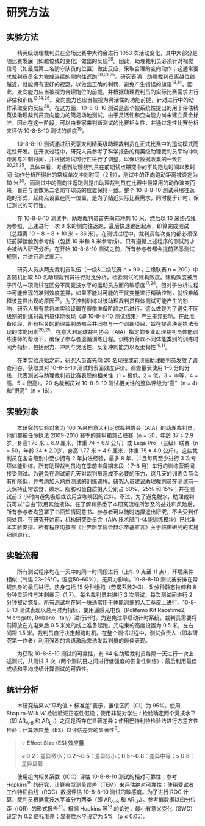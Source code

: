 # 研究方法

## 实验方法

<p style="text-indent: 2em;">精英级助理裁判员在全场比赛中大约会进行 1053 次活动变化，其中大部分是随比赛发展（如越位线的变化）做出的反应<sup>20</sup>。因此，助理裁判员必须针对视觉信号（如最后第二名防守队员的位置）做出反应，采取合理的变向动作；这通常要求裁判员尽全力完成连续的侧向往返跑<sup>20,21,25</sup>。研究表明，助理裁判员离越位线越近，就能拥有更好的视野，以做出正确的判罚，避免产生错误的旗语<sup>13,14</sup>。因此，变向能力应当被视为合理跑位的前提，并根据助理裁判员的实际比赛需求进行评估和训练<sup>13,14,26</sup>。变向能力也应当被视为灵活性的功能前提，针对进行中的动作采取变向反应<sup>26</sup>。在这方面，10-8-8-10 测试是首个被系统性提出的用于评估精英级助理裁判员变向能力的简易场地测试。由于灵活性和变向能力尚未建立黄金标准，因此在这一阶段，可以由专家来判断测试的比赛相关性，并通过定性比赛分析来评估 10-8-8-10 测试的信度<sup>19</sup>。</p>

<p style="text-indent: 2em;">10-8-8-10 测试通过研究意大利精英级助理裁判员在正式比赛中的运动模式而定性开发。在开发过程中，研究人员参考了科学报告的精英级助理裁判员平均冲刺距离与冲刺时间，并根据测试可行性进行了调整，以保证数据收集的一致性<sup>20,21,25</sup>。具体来看，考虑到助理裁判员在前期试点研究中的平均跑动时间以及时间-动作分析所得出的常规单次冲刺时间（2 秒），测试中的正向跑动距离被设定为 10 米<sup>20</sup>。而测试中的侧向往返跑则是由助理裁判员在比赛中最常用的动作演变而来，旨在与倒数第二名防守球员的位置保持一致。整个 10-8-8-10 测试采用往返跑的形式，起终点设置在同一位置，是为了贴近实际比赛需求，同时便于计时，保证测试的可行性。</p>

<p style="text-indent: 2em;">在 10-8-8-10 测试中，助理裁判员首先向前冲刺 10 米，然后以 10 米终点线为参照，迅速进行一次 8 米的侧向往返跑，最后快速跑回起点，即算完成测试 （总距离 10 + 8 + 8 + 10 米 = 36 米）。在测试过程中，裁判员每次变向都必须保证前脚接触到参考线（包括 10 米和 8 米参考线）。只有遵循上述程序的测试跑才会被纳入研究分析。在开始 10-8-8-10 测试之前，所有参与者都会提前熟悉测试规则，并进行测试练习。</p>

<p style="text-indent: 2em;">研究人员从两支裁判员队伍（一级&二级联赛 n = 90；三级联赛 n = 200）中各随机抽取 50 名助理裁判员进行对比分析，检验测试的建构效度。建构效度被用于评估一项测试在区分不同竞技水平的运动员方面的敏感度<sup>17,24</sup>。但对于分析过程中可能出现的准则效度差异，如果不能对可能的干扰变量进行精确控制，就很难解释该差异出现的原因<sup>28</sup>。为了控制训练对该助理裁判员群体测试可能产生的影响，研究人员有意将本实验设置在赛季准备阶段之后进行。这么做是为了避免不同级别的训练对裁判员体能表现（即 10-8-8-10 测试结果）产生差异影响。在此准备阶段，所有相关的助理裁判员都会共同参与一个训练项目，旨在提高决定执法表现的体能因素<sup>20,25</sup>。在意大利足球裁判协会（AIA）指定的专业助理裁判员体能训练讲师的帮助下，确保了参与者遵循训练日程。训练负荷以不同体能类别的训练时间为指标，包括耐力、冲刺与灵活性、反复冲刺能力以及柔韧性<sup>10,11</sup>。</p>

<p style="text-indent: 2em;">在本实验开始之前，研究人员首先向 20 名现役或前顶级助理裁判员发放了调查问卷，获取其对 10-8-8-10 测试的表面效度评价。调查量表使用 1–5 分的分级，代表测试与助理裁判员比赛表现的相关性（1 = 极低，2 = 低，3 = 中等，4 = 高，5 = 很高）。20 名裁判员对 10-8-8-10 测试相关性的整体评级为“高”（n = 4）和“很高”（n = 16）。</p>

## 实验对象

<p style="text-indent: 2em;">本研究的实验对象为 100 名来自意大利足球裁判协会（AIA）的助理裁判员。他们都被任命执法 2009-2010 赛季的意甲和意乙联赛（n = 50，年龄 37 ± 2.9 岁，身高1.78 米 ± 6.9 厘米，体重 74 ± 6.9 公斤）或 Lega Pro （三级）联赛（n = 50，年龄 34 ± 2.0岁，身高 1.77 米 ± 4.9 厘米，体重 75 ± 4.9 公斤）。这些裁判员在各自级别中至少拥有 2 年执法经验，最多 8 年，并且每周至少进行 3 次专项体能训练。所有助理裁判员均在季前准备期末段（ 7–8 月）举行的训练营期间接受测试。为避免在测试前几天对裁判员造成不必要的压力，这几天的训练负荷会有所降低，并考虑加入熟悉测试的训练课程。研究人员建议助理裁判员在测试前一天保持正常饮食，碳水、脂肪和蛋白质摄入分别占 60%、25% 和 15%；并在测试前 2 小时内避免吸烟或饮用含咖啡因的饮料。不过，为了避免脱水，助理裁判员可以“自由”饮用其他液体。在了解和熟悉了本研究流程所涉及的益处和风险后，所有参与者均签署了书面知情同意书。参与者可以随时选择退出研究，不会受到任何处罚。在研究开始前，机构研究委员会（AIA 技术部门-体能训练模块）已批准本实验安排。所有程序均按照《世界医学协会赫尔辛基宣言》关于临床研究的实施细则进行。</p>

## 实验流程

<p style="text-indent: 2em;">所有测试程序均在一天中的同一时间段进行（上午 9 点至 11 点），环境条件相似（气温 23–26°C，湿度50–60%），无风力影响。10-8-8-10 测试被安排在常规热身的最后进行。热身包括 15 分钟慢跑（劳累系数2–3）、5 分钟静态拉伸和 8 分钟灵活性与冲刺练习（1,7）。每名裁判员共进行 3 次测试，每次测试间进行 2 分钟被动恢复。所有测试均在同一块通常用于体能训练的人工草皮上进行。10-8-8-10 测试表现以总用时为指标，使用遥感光电仪（Polifemo Kit Racetime2, Microgate, Bolzano, Italy）进行计时。为避免过早启动计时系统，裁判员需要将前脚放在光电束后 0.5 米处的线上准备起跑。光电束的高度设置为 0.5 米，左右间距 1.5 米。裁判员自行决定起跑时机。在整个测试过程中，测试负责人（即本研究第一作者）利用强烈的言语激励来诱发裁判员的最佳表现。</p>

<p style="text-indent: 2em;">为获取 10-8-8-10 测试的可靠性，有 64 名助理裁判员每隔一天进行一次上述测试，共测试 3 次（两个测试日之间进行低强度的恢复性训练）；最后利用最佳成绩和平均成绩计算测试的可靠性。</p>

## 统计分析

<p style="text-indent: 2em;">本研究结果以“平均值 ± 标准差”表示，置信区间（CI）为 95%。使用 Shapiro-Wilk <i>W</i> 检验验证正态性假设；使用非配对学生 <i>t</i> 检验确定两个竞技水平（即 AR<sub>A-B</sub> 和 AR<sub>LP</sub>）之间是否存在显著差异；使用巴特利特检验法进行方差齐性检验；计算效应量（ES）以评估差异的显著性<sup>8</sup>。</p>

> 💡 **Effect Size (ES) 效应量**
>
> **< 0.2**：差异微小；**0.2～0.5**：差异较小；**0.5～0.8**：差异中等；**> 0.8**：差异显著

<p style="text-indent: 2em;">使用组内相关系数（ICC）评估 10-8-8-10 测试的相对可靠性；参考 Hopkins<sup>15</sup> 的研究，计算典型测量误差（TEM）来评估绝对可靠性；使用受试者工作特征曲线（ROC）数据评估 10-8-8-10 测试的敏感度。为了进行 ROC 计算，裁判员根据竞技水平被分为两类（即 AR<sub>A-B</sub> 和 AR<sub>LP</sub>）。参考值数据以四分位距（IQR）的形式报告<sup>31</sup>。根据 Hopkins 等<sup>16</sup> 的论述，最小有意义变化（SWC）设定为 0.2 倍标准差；显著性水平设定为 5% （p ≤ 0.05）。</p>
